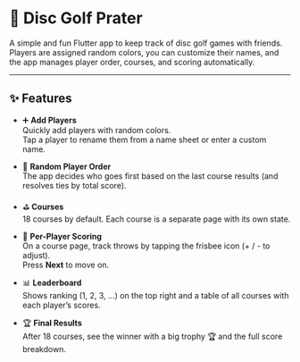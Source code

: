 # 🥏 Disc Golf Prater

A simple and fun Flutter app to keep track of disc golf games with friends.  
Players are assigned random colors, you can customize their names, and the app manages player order, courses, and scoring automatically.

---

## ✨ Features

- ➕ **Add Players**  
  Quickly add players with random colors.  
  Tap a player to rename them from a name sheet or enter a custom name.

- 🎲 **Random Player Order**  
  The app decides who goes first based on the last course results (and resolves ties by total score).

- ⛳ **Courses**  
  18 courses by default. Each course is a separate page with its own state.

- 🥏 **Per-Player Scoring**  
  On a course page, track throws by tapping the frisbee icon (+ / - to adjust).  
  Press **Next** to move on.

- 📊 **Leaderboard**  
  Shows ranking (1, 2, 3, …) on the top right and a table of all courses with each player’s scores.

- 🏆 **Final Results**  
  After 18 courses, see the winner with a big trophy 🏆 and the full score breakdown.

